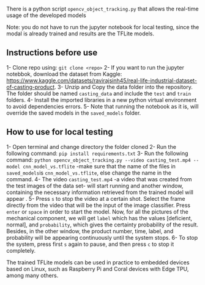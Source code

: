There is a python script `opencv_object_tracking.py` that allows the real-time usage of the developed models

Note: you do not have to run the jupyter notebook for local testing, since the modal is already trained and results are the TFLite models.


## Instructions before use

1- Clone repo using: `git clone <repo>`
2- If you want to run the jupyter notebbok, download the dataset from Kaggle: https://www.kaggle.com/datasets/ravirajsinh45/real-life-industrial-dataset-of-casting-product.
3- Unzip and Copy the data folder into the repository. The folder should be named `casting_data` and include the `test` and `train` folders.
4- Install the imported libraries in a new python virtual environment to avoid dependencies errors.
5- Note that running the notebook as it is, will override the saved models in the `saved_models` folder.

## How to use for local testing
1- Open terminal and change directory the folder cloned
2- Run the following command: `pip install requirements.txt` 
3- Run the following command: `python opencv_object_tracking.py --video casting_test.mp4 --model cnn_model_vs.tflite` -make sure that the name of the files in `saved_models`is `cnn_model_vs.tflite`, else change the name in the command.
4- The video `casting_test.mp4` -a video that was created from the test images of the data set- will start running and another window, containing the necessary information retrieved from the trained model will appear .
5- Press `s` to stop the video at a certain shot. Select the frame directly from the video that will be the input of the image classifier. Press `enter` or `space` in order to start the model. Now, for all the pictures of the mechanical component, we will get `label` which has the values [deficient, normal], and `probability`, which gives the certainty probability of the result. Besides, in the other window, the product number, time, label, and probability will be appearing continuously until the system stops.
6- To stop the system, press first `s` again to pause, and then press `c` to stop it completely. 

The trained TFLite models can be used in practice to embedded devices based on Linux, such as Raspberry Pi and Coral devices with Edge TPU, among many others.






